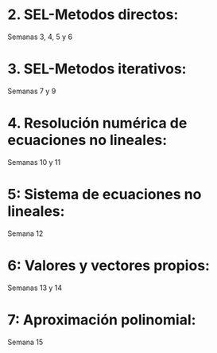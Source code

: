 # 2. SEL-Metodos directos: 
Semanas 3, 4, 5 y 6
# 3. SEL-Metodos iterativos: 
Semanas 7 y 9
# 4. Resolución numérica de ecuaciones no lineales: 
Semanas 10 y 11
# 5: Sistema de ecuaciones no lineales: 
Semana 12
# 6: Valores y vectores propios: 
Semanas 13 y 14
# 7: Aproximación polinomial: 
Semana 15
